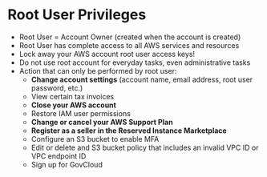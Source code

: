 # Root User Privileges

- Root User = Account Owner (created when the account is created)
- Root User has complete access to all AWS services and resources
- Lock away your AWS account root user access keys!
- Do not use root account for everyday tasks, even administrative tasks
- Action that can only be performed by root user:
    - **Change account settings** (account name, email address, root user password, etc.)
    - View certain tax invoices
    - **Close your AWS account**
    - Restore IAM user permissions
    - **Change or cancel your AWS Support Plan**
    - **Register as a seller in the Reserved Instance Marketplace**
    - Configure an S3 bucket to enable MFA
    - Edit or delete and S3 bucket policy that includes an invalid VPC ID or VPC endpoint ID
    - Sign up for GovCloud
